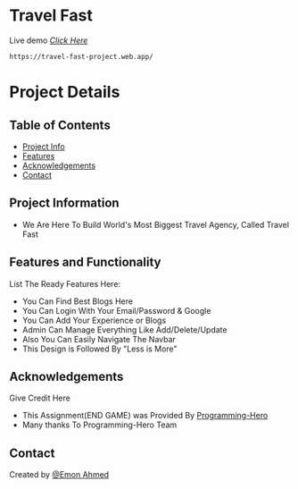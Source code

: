 # Travel Fast
Live demo [_Click Here_](https://travel-fast-project.web.app/)

```
https://travel-fast-project.web.app/
```


# Project Details

## Table of Contents
* [Project Info](#project-information)
* [Features](#features)
* [Acknowledgements](#acknowledgements)
* [Contact](#contact)


## Project Information
- We Are Here To Build World's Most Biggest Travel Agency, Called Travel Fast


## Features and Functionality
List The Ready Features Here:
- You Can Find Best Blogs Here
- You Can Login With Your Email/Password & Google
- You Can Add Your Experience or Blogs
- Admin Can Manage Everything Like Add/Delete/Update
- Also You Can Easily Navigate The Navbar
- This Design is Followed By "Less is More"



## Acknowledgements
Give Credit Here
- This Assignment(END GAME) was Provided By [Programming-Hero](https://web.programming-hero.com/)
- Many thanks To Programming-Hero Team


## Contact
Created by [@Emon Ahmed](https://www.emonahmed.com/)